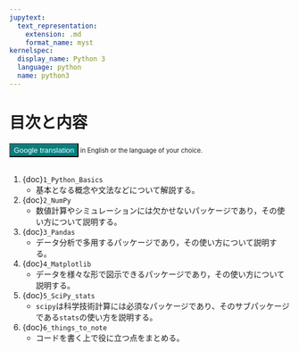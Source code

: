 ```yaml
---
jupytext:
  text_representation:
    extension: .md
    format_name: myst
kernelspec:
  display_name: Python 3
  language: python
  name: python3
---
```


<!--# `Python`の学習目次-->
# 目次と内容

<div name="html-admonition" style="font-size: 0.8em">
<input type="button" onclick="location.href='https://translate.google.com/translate?hl=&sl=ja&tl=en&u='+window.location;" value="Google translation" style="color:#ffffff;background-color:#008080; height:25px" onmouseover="this.style.background='#99ccff'" onmouseout="this.style.background='#008080'"/> in English or the language of your choice.
</div><br>

1. {doc}`1_Python_Basics`
   - 基本となる概念や文法などについて解説する。
1. {doc}`2_NumPy`
   - 数値計算やシミュレーションには欠かせないパッケージであり，その使い方について説明する。
1. {doc}`3_Pandas`
   - データ分析で多用するパッケージであり，その使い方について説明する。
1. {doc}`4_Matplotlib`
   - データを様々な形で図示できるパッケージであり，その使い方について説明する。
1. {doc}`5_SciPy_stats`
   - `scipy`は科学技術計算には必須なパッケージであり、そのサブパッケージである`stats`の使い方を説明する。
1. {doc}`6_things_to_note`
   - コードを書く上で役に立つ点をまとめる。
